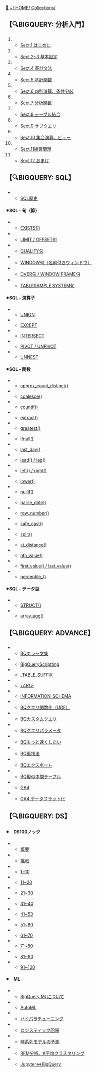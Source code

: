 [🔗 ~/ HOME/ Collections/](https://gitpress.io/@sh16ma/collections)

## 【🔍BIGQUERY: 分析入門】 
1. - [Sect.1 はじめに](google_bigquery)
2. - [Sect.2~3 基本設定](google_bigquery_2_3)
3. - [Sect.4 基計文法](google_bigquery_4)
4. - [Sect.5 基計関数](google_bigquery_5)
5. - [Sect.6 四則演算、条件分岐](google_bigquery_6)
6. - [Sect.7 分析関数](google_bigquery_7)
7. - [Sect.8 テーブル結合](google_bigquery_8)
8. - [Sect.9 サブクエリ](google_bigquery_9)
9. - [Sect.10 集合演算、ビュー](google_bigquery_10)
10. - [Sect.11練習問題](google_bigquery_11)
11. - [Sect.12 おまけ](google_bigquery_12)




## 【🔍BIGQUERY: SQL】
- - [SQL歴史](sql_history)

#### ⚫︎SQL - 句（節）
- - [EXISTS句](sql_exists)
- - [LIMIT / OFFSET句](sql_limit_offset)
- - [QUALIFY句](sql_qualify)
- - [WINDOW句（名前付きウィンドウ）](sql_window)
- - [OVER句 / WINDOW FRAME句](sql_over_window_frame)
- - [TABLESAMPLE SYSTEM句](sql_tablesample)

#### ⚫︎SQL - 演算子
- - [UNION](sql_union)
- - [EXCEPT](sql_except)
- - [INTERSECT](sql_intersect)
- - [PIVOT / UNPIVOT](sql_pivot_unpivot)
- - [UNNEST](sql_unnest)

#### ⚫︎SQL - 関数
- - [approx_count_distinct()](sql_approx_count_distinct)
- - [coalesce()](sql_coalesce)
- - [countif()](sql_countif)
- - [extract()](sql_extract)
- - [greatest()](sql_greatest)
- - [ifnull()](sql_ifnull)
- - [last_day()](sql_last_day)
- - [lead() / lag()](sql_lead_lag)
- - [left() / right()](sql_left_right)
- - [lower()](sql_lower)
- - [nullif()](sql_nullif)
- - [parse_date()](sql_parse_date)
- - [row_number()](sql_row_number)
- - [safe_cast()](sql_safe_cast)
- - [split()](sql_split)
- - [st_distance()](sql_st_distance)
- - [nth_value()](sql_nth_value)
- - [first_value() / last_value()]()
- - [percentile_()](sql_percentile)

#### ⚫︎SQL - データ型
- - [STRUCT()](sql_struct)
- - [array_agg()](sql_array_agg)




## 【🔍BIGQUERY: ADVANCE】
- - [BQエラー文集](bq_error)
- - [BigQueryScriptting](sql_bqscripting)
- - [_TABLE_SUFFIX](sql_table_suffix)
- - [_TABLE_](bq_meta_table)
- - [INFORMATION_SCHEMA](bq_information_schema)
- - [BQクエリ関数化（UDF）](bq_udf)
- - [BQカスタムクエリ](sql_custom_query)
- - [BQクエリパラメータ](sql_queryparameter)
- - [BQもっと速くしたい](bq_faster)
- - [BQ裏技法](bq_underhanded)
- - [BQエクスポート](bq_export)
- - [BQ擬似中間テーブル](bq_table)
- - [GA4](ga_ga4)
- - [GA4 データフラット化](ga_ga4_get_flaten)




## 【🔍BIGQUERY: DS】
#### ⚫︎　DS100ノック
- - [概要](ds_100knock)
- - [挑戦](ds_100knock_sql)
- - [1~10](ds_100knock_sql_to10)
- - [11~20](ds_100knock_sql_to20)
- - [21~30](ds_100knock_sql_to30)
- - [31~40](ds_100knock_sql_to40)
- - [41~50](ds_100knock_sql_to50)
- - [51~60](ds_100knock_sql_to60)
- - [61~70](ds_100knock_sql_to70)
- - [71~80](ds_100knock_sql_to80)
- - [81~90](ds_100knock_sql_to90)
- - [91~100](ds_100knock_sql_to100)

#### ⚫︎　ML
- - [BigQuery MLについて](ml_index)
- - [AutoML](ml_automl)
- - [ハイパラチューニング](ml_hyperpara)
- - [ロジスティック回帰](ml_logreg)
- - [時系列モデルの予測](ml_time_series)
- - [RFM分析、K平均クラスタリング](ml_rfm_k-means)
- - [Jupyter⇔BigQuery](ds_jupyter_bigquery)


